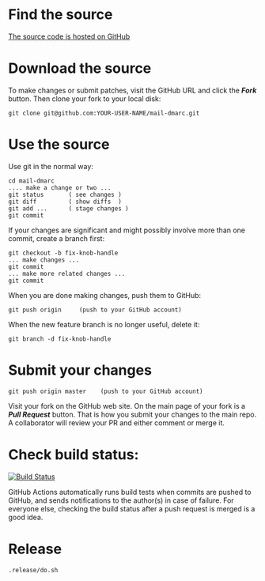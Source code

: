 # Find the source

[The source code is hosted on GitHub](https://github.com/msimerson/mail-dmarc)


# Download the source

To make changes or submit patches, visit the GitHub URL and click the ***Fork*** button. Then clone your fork to your local disk:

    git clone git@github.com:YOUR-USER-NAME/mail-dmarc.git


# Use the source

Use git in the normal way:

    cd mail-dmarc
    .... make a change or two ...
    git status       ( see changes )
    git diff         ( show diffs  )
    git add ...      ( stage changes )
    git commit

If your changes are significant and might possibly involve more than one commit, create a branch first:

    git checkout -b fix-knob-handle
    ... make changes ...
    git commit
    ... make more related changes ...
    git commit

When you are done making changes, push them to GitHub:

    git push origin     (push to your GitHub account)

When the new feature branch is no longer useful, delete it:

    git branch -d fix-knob-handle

# Submit your changes

    git push origin master    (push to your GitHub account)

Visit your fork on the GitHub web site. On the main page of your fork is a ***Pull Request*** button. That is how you submit your changes to the main repo. A collaborator will review your PR and either comment or merge it.

# Check build status:

[![Build Status](https://github.com/msimerson/mail-dmarc/actions/workflows/ci.yml/badge.svg)](https://github.com/msimerson/mail-dmarc/actions/workflows/ci.yml)

GitHub Actions automatically runs build tests when commits are pushed to GitHub, and sends notifications to the author(s) in case of failure. For everyone else, checking the build status after a push request is merged is a good idea.

# Release

````sh
.release/do.sh
````
